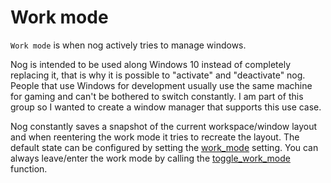 # Work mode

`Work mode` is when nog actively tries to manage windows. 

Nog is intended to be used along Windows 10 instead of completely replacing it, that is why it is possible to "activate" and "deactivate" nog.
People that use Windows for development usually use the same machine for gaming and can't be bothered to switch constantly.
I am part of this group so I wanted to create a window manager that supports this use case.

Nog constantly saves a snapshot of the current workspace/window layout and when reentering the work mode it tries to recreate the layout.
The default state can be configured by setting the [work_mode](../configuration/settings.html) setting. 
You can always leave/enter the work mode by calling the [toggle_work_mode](../api/general.html#toggle_work_mode) function.
